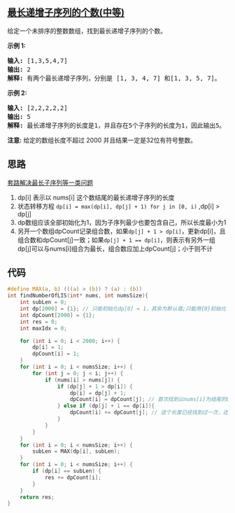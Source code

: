 ## [最长递增子序列的个数(中等)](https://leetcode-cn.com/problems/number-of-longest-increasing-subsequence/)
<div class="notranslate"><p>给定一个未排序的整数数组，找到最长递增子序列的个数。</p>

<p><strong>示例 1:</strong></p>

<pre><strong>输入:</strong> [1,3,5,4,7]
<strong>输出:</strong> 2
<strong>解释:</strong> 有两个最长递增子序列，分别是 [1, 3, 4, 7] 和[1, 3, 5, 7]。
</pre>

<p><strong>示例 2:</strong></p>

<pre><strong>输入:</strong> [2,2,2,2,2]
<strong>输出:</strong> 5
<strong>解释:</strong> 最长递增子序列的长度是1，并且存在5个子序列的长度为1，因此输出5。
</pre>

<p><strong>注意:</strong>&nbsp;给定的数组长度不超过 2000 并且结果一定是32位有符号整数。</p>
</div>

## 思路
[套路解决最长子序列等一类问题](https://leetcode-cn.com/problems/longest-consecutive-sequence/solution/tao-lu-jie-jue-zui-chang-zi-xu-lie-deng-yi-lei-wen/)
1. dp[i] 表示以 nums[i] 这个数结尾的最长递增子序列的长度
2. 状态转移方程 `dp[i] = max(dp[i], dp[j] + 1) for j in [0, i)` ,dp[i] > dp[j]
3. dp数组应该全部初始化为1，因为子序列最少也要包含自己，所以长度最小为1
4. 另开一个数组dpCount记录组合数，如果`dp[j] + 1 > dp[i]`，更新dp[i]，且组合数和dpCount[j]一致；如果`dp[j] + 1 == dp[i]`，则表示有另外一组dp[j]可以与nums[i]组合为最长，组合数应加上dpCount[j]；小于则不计

## 代码
```c
#define MAX(a, b) (((a) > (b)) ? (a) : (b))
int findNumberOfLIS(int* nums, int numsSize){
    int subLen = 0;
    int dp[2000] = {1}; // 只能初始化dp[0] = 1，其余为默认值;只能用{0}初始化
    int dpCount[2000] = {1};
    int res = 0;
    int maxIdx = 0;

    for (int i = 0; i < 2000; i++) {
        dp[i] = 1;
        dpCount[i] = 1;
    }
    for (int i = 0; i < numsSize; i++) {
        for (int j = 0; j < i; j++) {
            if (nums[i] > nums[j]) {
                if (dp[j] + 1 > dp[i]) {
                    dp[i] = dp[j] + 1;
                    dpCount[i] = dpCount[j]; // 首次找到以nums[i]为结尾的LIS，继承j处LIS组合数
                } else if (dp[j] + 1 == dp[i]){
                    dpCount[i] += dpCount[j]; // 这个长度已经找到过一次，还有其他组合可以与nums[i]组合为最长，加上j处的LIS组合数
                }
            }
        }
    }
    for (int i = 0; i < numsSize; i++) {
        subLen = MAX(dp[i], subLen);
    }
    for (int i = 0; i < numsSize; i++) {
        if (dp[i] == subLen) {
            res += dpCount[i];
        }
    }
    return res;
}
```
